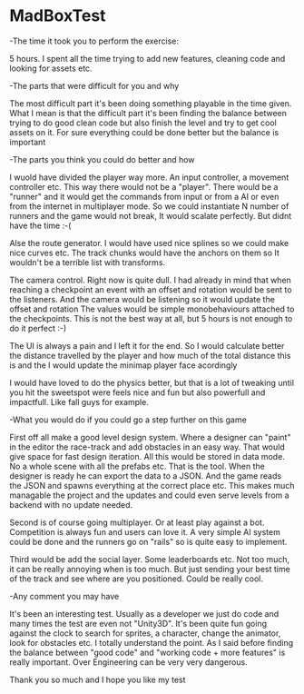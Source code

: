 # MadBoxTest

-The time it took you to perform the exercise:

5 hours. I spent all the time trying to add new features, cleaning code and looking for assets etc.

-The parts that were difficult for you and why

The most difficult part it's been doing something playable in the time given. What I mean is that the difficult part it's been finding the balance between trying to do good clean code but also finish the level and try to get cool 
assets on it. For sure everything could be done better but the balance is important

-The parts you think you could do better and how

I wuold have divided the player way more. An input controller, a movement controller etc. This way there would not be a "player". There would be a "runner" and it would get the commands from input or from a AI or even from the internet in multiplayer mode.
So we could instantiate N number of runners and the game would not break, It would scalate perfectly. But didnt have the time :-(

Alse the route generator. I would have used nice splines so we could make nice curves etc. The track chunks would have the anchors on them so It wouldn't be a terrible list with transforms. 

The camera control. Right now is quite dull. I had already in mind that when reaching a checkpoint an event with an offset and rotation would be sent to the listeners. And the camera would be listening so it would update the offset and rotation
The values would be simple monobehaviours attached to the checkpoints. This is not the best way at all, but 5 hours is not enough to do it perfect :-)

The UI is always a pain and I left it for the end. So I would calculate better the distance travelled by the player and how much of the total distance this is and the I would update the minimap player face acordingly

I would have loved to do the physics better, but that is a lot of tweaking until you hit the sweetspot were feels nice and fun but also powerfull and impactfull. Like fall guys for example.

-What you would do if you could go a step further on this game

First off all make a good level design system. Where a designer can "paint" in the editor the race-track and add obstacles in an easy way. That would give space for fast design iteration. 
All this would be stored in data mode. No a whole scene with all the prefabs etc. That is the tool. When the designer is ready he can export the data to a JSON. And the game reads the JSON and spawns everything at the correct place etc.
This makes much managable the project and the updates and could even serve levels from a backend with no update needed.

Second is of course going multiplayer. Or at least play against a bot. Competition is always fun and users can love it. A very simple AI system could be done and the runners go on "rails" so is quite easy to implement. 

Third would be add the social layer. Some leaderboards etc. Not too much, it can be really annoying when is too much. But just sending your best time of the track and see where are you positioned. Could be really cool.

-Any comment you may have

It's been an interesting test. Usually as a developer we just do code and many times the test are even not "Unity3D". It's been quite fun going against the clock to search for sprites, a character, change the animator, look for obstacles etc.
I totally understand the point. As I said before finding the balance between "good code" and "working code + more features" is really important. Over Engineering can be very very dangerous.

Thank you so much and I hope you like my test
